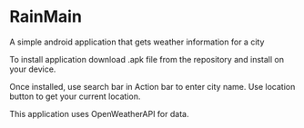 # RainMain
A simple android application that gets weather information for a city

To install application download .apk file from the repository and install on your device.

Once installed, use search bar in Action bar to enter city name. 
Use location button to get your current location.

This application uses OpenWeatherAPI for data.
